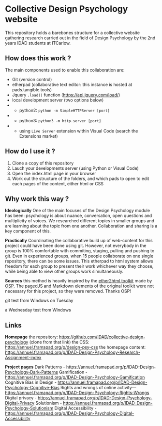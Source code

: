 # Collective Design Psychology website

This repository holds a barebones structure for a collective website gathering research carried out in the field of Design Psychology by the 2nd years IDAD students at ITCarlow.

## How does this work ?

The main components used to enable this collaboration are:

* Git (version control) 
* etherpad (collaborative text editor: this instance is hosted at pads.tangible.tools)
* Jquery `.load()` function (<https://api.jquery.com/load/>)
* local development server (two options below)
* * python2: `python -m SimpleHTTPServer [port]`
* * python3: `python3 -m http.server [port]`
* * using `Live Server` extension within Visual Code (search the Extensions market)

## How do I use it ?

1. Clone a copy of this repository
2. Lauch your developments server (using Python or Visual Code)
3. Open the index.html page in your browser
4. Work out the structure of the folders, and which pads to open to edit each pages of the content, either html or CSS

## Why work this way ?

**Ideologically** One of the main focuses of the Design Psychology module has been: psychology is about nuance, conversation, open questions and multiplicity of voices. We researched different topics in smaller groups and are learning about the topic from one another. Collaboration and sharing is a key component of this.

**Practically** Coordinating the collaborative build up of web-content for this project could have been done using git. However, not everybody in the group is 100% comfortable with commiting, staging, pulling and pushing to git. Even in experienced groups, when 15 people collaborate on one single repository, there can be some issues. This etherpad to html system allows freedom for each group to present their work whichever way they choose, while being able to view other groups work simultaneously.

**Sources** this method is heavily inspired by the [ether2html toolkit](http://osp.kitchen/tools/ether2html/) made by [OSP](https://osp.kitchen). The pagedJS and Markdown elements of the original toolkit were not necessary for this project, so they were removed. Thanks OSP! 

git test from Windows on Tuesday

a Wednesday test from Windows

## Links

**Homepage**
the repository: https://github.com/IDAD/collective-design-psychology (clone from that link)
the CSS: https://annuel.framapad.org/p/design-psy-css
the homepage content: https://annuel.framapad.org/p/IDAD-Design-Psychology-Research-Assignment-index

**Project pages**
Dark Patterns - https://annuel.framapad.org/p/IDAD-Design-Psychology-Dark-Patterns
Gamification - https://annuel.framapad.org/p/IDAD-Design-Psychology-Gamification
Cognitive Bias in Design - https://annuel.framapad.org/p/IDAD-Design-Psychology-Cognitive-Bias
Rights and wrongs of online activity— https://annuel.framapad.org/p/IDAD-Design-Psychology-Rights-Wrongs
Digital privacy - https://annuel.framapad.org/p/IDAD-Design-Psychology-Digital-Privacy
Solutionism - https://annuel.framapad.org/p/IDAD-Design-Psychology-Solutionism
Digital Accessibility - https://annuel.framapad.org/p/IDAD-Design-Psychology-Digital-Accessibility